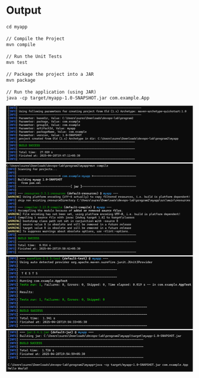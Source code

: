 # Output

```
cd myapp

// Compile the Project
mvn compile

// Run the Unit Tests
mvn test

// Package the project into a JAR
mvn package

// Run the application (using JAR)
java -cp target/myapp-1.0-SNAPSHOT.jar com.example.App
```

![Output](output1.png)
![Output](output2.png)
![Output](output3.png)
![Output](output4.png)
